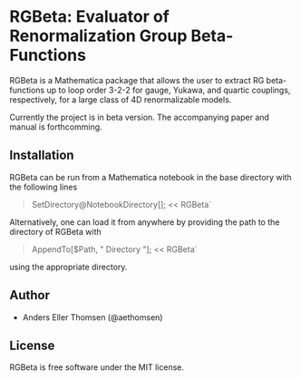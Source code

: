 # RGBeta: Evaluator of Renormalization Group Beta-Functions
RGBeta is a Mathematica package that allows the user to extract RG beta-functions up to loop order 3-2-2 for gauge, Yukawa, and quartic couplings, respectively, for a large class of 4D renormalizable models. 

Currently the project is in beta version. The accompanying paper and manual is forthcomming.  

## Installation 
RGBeta can be run from a Mathematica notebook in the base directory with the following lines
> SetDirectory@NotebookDirectory[];
> << RGBeta`

Alternatively, one can load it from anywhere by providing the path to the directory of RGBeta with   
> AppendTo[$Path, " Directory "];
> << RGBeta`

using the appropriate directory.


## Author
 - Anders Eller Thomsen (@aethomsen) 

## License
RGBeta is free software under the MIT license. 
